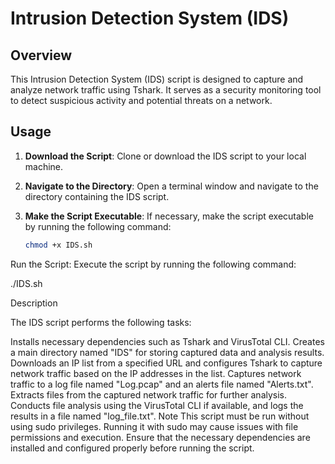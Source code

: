 # Intrusion Detection System (IDS)

## Overview

This Intrusion Detection System (IDS) script is designed to capture and analyze network traffic using Tshark. It serves as a security monitoring tool to detect suspicious activity and potential threats on a network.

## Usage

1. **Download the Script**: Clone or download the IDS script to your local machine.

2. **Navigate to the Directory**: Open a terminal window and navigate to the directory containing the IDS script.

3. **Make the Script Executable**: If necessary, make the script executable by running the following command:
   ```bash
   chmod +x IDS.sh

Run the Script: Execute the script by running the following command:

./IDS.sh


Description

The IDS script performs the following tasks:

Installs necessary dependencies such as Tshark and VirusTotal CLI.
Creates a main directory named "IDS" for storing captured data and analysis results.
Downloads an IP list from a specified URL and configures Tshark to capture network traffic based on the IP addresses in the list.
Captures network traffic to a log file named "Log.pcap" and an alerts file named "Alerts.txt".
Extracts files from the captured network traffic for further analysis.
Conducts file analysis using the VirusTotal CLI if available, and logs the results in a file named "log_file.txt".
Note
This script must be run without using sudo privileges. Running it with sudo may cause issues with file permissions and execution.
Ensure that the necessary dependencies are installed and configured properly before running the script.



